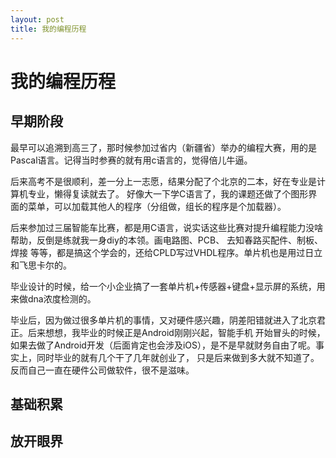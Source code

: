 ```yaml
---
layout: post
title: 我的编程历程
---
```

# 我的编程历程

## 早期阶段

最早可以追溯到高三了，那时候参加过省内（新疆省）举办的编程大赛，用的是Pascal语言。记得当时参赛的就有用c语言的，觉得倍儿牛逼。

后来高考不是很顺利，差一分上一志愿，结果分配了个北京的二本，好在专业是计算机专业，懒得复读就去了。
好像大一下学C语言了，我的课题还做了个图形界面的菜单，可以加载其他人的程序（分组做，组长的程序是个加载器）。

后来参加过三届智能车比赛，都是用C语言，说实话这些比赛对提升编程能力没啥帮助，反倒是练就我一身diy的本领。画电路图、PCB、
去知春路买配件、制板、焊接 等等，都是搞这个学会的，还给CPLD写过VHDL程序。单片机也是用过日立和飞思卡尔的。

毕业设计的时候，给一个小企业搞了一套单片机+传感器+键盘+显示屏的系统，用来做dna浓度检测的。

毕业后，因为做过很多单片机的事情，又对硬件感兴趣，阴差阳错就进入了北京君正。后来想想，我毕业的时候正是Android刚刚兴起，智能手机
开始冒头的时候，如果去做了Android开发（后面肯定也会涉及iOS），是不是早就财务自由了呢。事实上，同时毕业的就有几个干了几年就创业了，
只是后来做到多大就不知道了。反而自己一直在硬件公司做软件，很不是滋味。

## 基础积累


## 放开眼界


